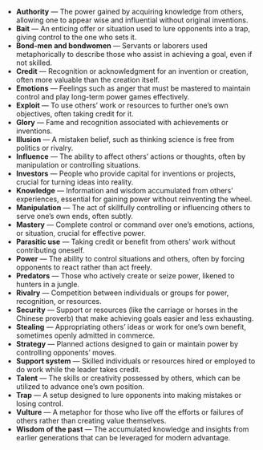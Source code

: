 - **Authority** — The power gained by acquiring knowledge from others, allowing one to appear wise and influential without original inventions.  
- **Bait** — An enticing offer or situation used to lure opponents into a trap, giving control to the one who sets it.  
- **Bond-men and bondwomen** — Servants or laborers used metaphorically to describe those who assist in achieving a goal, even if not skilled.  
- **Credit** — Recognition or acknowledgment for an invention or creation, often more valuable than the creation itself.  
- **Emotions** — Feelings such as anger that must be mastered to maintain control and play long-term power games effectively.  
- **Exploit** — To use others’ work or resources to further one’s own objectives, often taking credit for it.  
- **Glory** — Fame and recognition associated with achievements or inventions.  
- **Illusion** — A mistaken belief, such as thinking science is free from politics or rivalry.  
- **Influence** — The ability to affect others’ actions or thoughts, often by manipulation or controlling situations.  
- **Investors** — People who provide capital for inventions or projects, crucial for turning ideas into reality.  
- **Knowledge** — Information and wisdom accumulated from others’ experiences, essential for gaining power without reinventing the wheel.  
- **Manipulation** — The act of skillfully controlling or influencing others to serve one’s own ends, often subtly.  
- **Mastery** — Complete control or command over one’s emotions, actions, or situation, crucial for effective power.  
- **Parasitic use** — Taking credit or benefit from others’ work without contributing oneself.  
- **Power** — The ability to control situations and others, often by forcing opponents to react rather than act freely.  
- **Predators** — Those who actively create or seize power, likened to hunters in a jungle.  
- **Rivalry** — Competition between individuals or groups for power, recognition, or resources.  
- **Security** — Support or resources (like the carriage or horses in the Chinese proverb) that make achieving goals easier and less exhausting.  
- **Stealing** — Appropriating others’ ideas or work for one’s own benefit, sometimes openly admitted in commerce.  
- **Strategy** — Planned actions designed to gain or maintain power by controlling opponents’ moves.  
- **Support system** — Skilled individuals or resources hired or employed to do work while the leader takes credit.  
- **Talent** — The skills or creativity possessed by others, which can be utilized to advance one’s own position.  
- **Trap** — A setup designed to lure opponents into making mistakes or losing control.  
- **Vulture** — A metaphor for those who live off the efforts or failures of others rather than creating value themselves.  
- **Wisdom of the past** — The accumulated knowledge and insights from earlier generations that can be leveraged for modern advantage.
